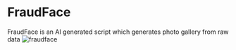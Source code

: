 # FraudFace
FraudFace is an AI generated script which generates photo gallery from raw data
![fraudface](https://i.imgur.com/3aHPl39.png)
